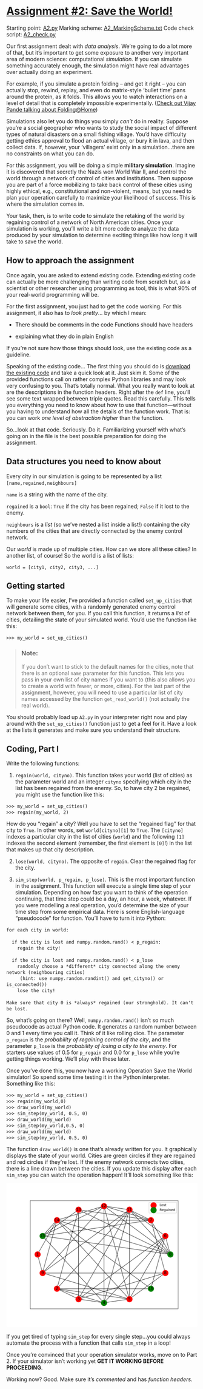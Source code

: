 # [Assignment #2: Save the World!](http://publish.uwo.ca/~rmoir3/asn2.html)

Starting point: [A2.py](A2.py)
Marking scheme: [A2_MarkingScheme.txt](A2_MarkingScheme.txt)
Code check script: [A2_check.py](A2_check.py)

Our first assignment dealt with _data analysis_. We’re going to do a lot more of that, but it’s important to get some exposure to another very important area of modern science: computational _simulation_. If you can simulate something accurately enough, the simulation might have real advantages over actually doing an experiment.

For example, if you simulate a protein folding – and get it right – you can actually stop, rewind, replay, and even do matrix-style ‘bullet time’ pans around the protein, as it folds. This allows you to watch interactions on a level of detail that is completely impossible experimentally. ([Check out Vijay Pande talking about Folding@Home](https://www.youtube.com/watch?v=Pjt1Q2ZZVjA))

Simulations also let you do things you simply _can’t_ do in reality. Suppose you’re a social geographer who wants to study the social impact of different types of natural disasters on a small fishing village. You’d have difficulty getting ethics approval to flood an actual village, or bury it in lava, and then collect data. If, however, your ‘villagers’ exist only in a simulation…there are no constraints on what you can do.

For this assignment, you will be doing a simple __military simulation__. Imagine it is discovered that secretly the Nazis won World War II, and control the world through a network of control of cities and institutions. Then suppose you are part of a force mobilizing to take back control of these cities using highly ethical, e.g., constitutional and non-violent, means, but you need to plan your operation carefully to maximize your likelihood of success. This is where the simulation comes in.

Your task, then, is to write code to simulate the retaking of the world by regaining control of a network of North American cities. Once your simulation is working, you’ll write a bit more code to analyze the data produced by your simulation to determine exciting things like how long it will take to save the world.

## How to approach the assignment
Once again, you are asked to extend existing code. Extending existing code can actually be more challenging than writing code from scratch but, as a scientist or other researcher using programming as tool, this is what 90% of your real-world programming will be.

For the first assignment, you just had to get the code working. For this assignment, it also has to *look pretty*… by which I mean:

- There should be comments in the code Functions should have headers

- explaining what they do in plain English

If you’re not sure how those things should look, use the existing code as a guideline.

Speaking of the existing code… The first thing you should do is [download the existing code](A2.py) and take a quick look at it. Just skim it. Some of the provided functions call on rather complex Python libraries and may look very confusing to you. That’s totally normal. What you really want to look at are the descriptions in the function headers. Right after the `def` line, you’ll see some text wrapped between triple quotes. Read this carefully. This tells you everything you need to know about how to use that function—without you having to understand how all the details of the function work. That is: you can work _one level of abstraction higher_ than the function.

So…look at that code. Seriously. Do it. Familiarizing yourself with what’s going on in the file is the best possible preparation for doing the assignment.

## Data structures you need to know about
Every city in our simulation is going to be represented by a list `[name,regained,neighbours]`

`name` is a string with the name of the city.

`regained` is a `bool`: `True` if the city has been regained; `False` if it lost to the enemy.

`neighbours` is a _list_ (so we’ve nested a list inside a list!) containing the city numbers of the cities that are directly connected by the enemy control network.

Our _world_ is made up of multiple cities. How can we store all these cities? In another list, of course! So the world is a list of lists:

```python3
world = [city1, city2, city3, ...]
```

## Getting started
To make your life easier, I’ve provided a function called `set_up_cities` that will generate some cities, with a randomly generated enemy control network between them, for you. If you call this function, it returns a _list_ of cities, detailing the state of your simulated world. You’d use the function like this:

```python3
>>> my_world = set_up_cities()
```

> ### Note:
> If you don’t want to stick to the default names for the cities, note that there is an optional `name` parameter for this function. This lets you pass in your own list of city names if you want to (this also allows you to create a world with fewer, or more, cities). For the last part of the assignment, however, you will need to use a particular list of city names accessed by the function `get_read_world()` (not actually the real world).

You should probably load up `A2.py` in your interpreter right now and play around with the `set_up_cities()` function just to get a feel for it. Have a look at the lists it generates and make sure you understand their structure.

## Coding, Part I
Write the following functions:

1. `regain(world, cityno)`. This function takes your world (list of cities) as the parameter world and an integer `cityno` specifying which city in the list has been regained from the enemy. So, to have city 2 be regained, you might use the function like this:

```python3
>>> my_world = set_up_cities()
>>> regain(my_world, 2)
```

How do you “regain” a city? Well you have to set the “regained flag” for that city to `True`. In other words, set `world[cityno][1]` to `True`. The `[cityno]` indexes a particular city in the list of cities (`world`) and the following `[1]` indexes the second element (remember, the first element is `[0]`!) in the list that makes up that city description.

2. `lose(world, cityno)`. The opposite of `regain`. Clear the regained flag for the city.

3. `sim_step(world, p_regain, p_lose)`. This is the most important function in the assignment. This function will execute a single time step of your simulation. Depending on how fast you want to think of the operation continuing, that time step could be a day, an hour, a week, whatever. If you were modelling a real operation, you’d determine the size of your time step from some empirical data. Here is some English-language “pseudocode” for function. You’ll have to turn it into Python:

```
for each city in world:

  if the city is lost and numpy.random.rand() < p_regain:
    regain the city!

  if the city is lost and numpy.random.rand() < p_lose
    randomly choose a *different* city connected along the enemy network (neighbouring cities)
     (hint: use numpy.random.randint() and get_cityno() or is_connected())
    lose the city!

Make sure that city 0 is *always* regained (our stronghold). It can't be lost.
```

So, what’s going on there? Well, `numpy.random.rand()` isn’t so much pseudocode as actual Python code. It generates a random number between 0 and 1 every time you call it. Think of it like rolling dice. The parameter `p_regain` is the _probability of regaining control of the city_, and the parameter `p_lose` is the _probability of losing a city to the enemy_. For starters use values of 0.5 for `p_regain` and 0.0 for `p_lose` while you’re getting things working. We’ll play with these later.

Once you’ve done this, you now have a working Operation Save the World simulator! So spend some time testing it in the Python interpreter. Something like this:

```python3
>>> my_world = set_up_cities()
>>> regain(my_world,0)
>>> draw_world(my_world)
>>> sim_step(my_world, 0.5, 0)
>>> draw_world(my_world)
>>> sim_step(my_world,0.5, 0)
>>> draw_world(my_world)
>>> sim_step(my_world, 0.5, 0)
```

The function `draw_world()` is one that’s already written for you. It graphically displays the state of your world. Cities are green circles if they are regained and red circles if they’re lost. If the enemy network connects two cities, there is a line drawn between the cities. If you update this display after each `sim_step` you can watch the operation happen! It’ll look something like this:

![graph](graph.png)

If you get tired of typing `sim_step` for every single step…you could always automate the process with a function that calls `sim_step` in a loop!

Once you’re convinced that your operation simulator works, move on to Part 2. If your simulator isn’t working yet __GET IT WORKING BEFORE PROCEEDING__.

Working now? Good. Make sure it’s _commented_ and has _function headers_.